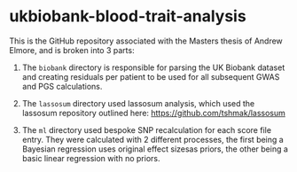 # ukbiobank-blood-trait-analysis

This is the GitHub repository associated with the Masters thesis of Andrew Elmore, and is broken into 3 parts:

1. The `biobank` directory is responsible for parsing the UK Biobank dataset and creating residuals per patient to be used for all subsequent GWAS and PGS calculations.

2. The `lassosum` directory used lassosum analysis, which used the lassosum repository outlined here: https://github.com/tshmak/lassosum

3. The `ml` directory used bespoke SNP recalculation for each score file entry.  They were calculated with 2 different processes, the first being a Bayesian regression uses original effect sizesas priors, the other being a basic linear regression with no priors.
